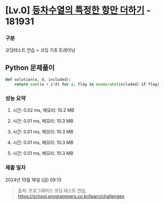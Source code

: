 # [Lv.0] [등차수열의 특정한 항만 더하기](https://school.programmers.co.kr/learn/courses/30/lessons/181931?language=python3) - 181931 

### 구분

코딩테스트 연습 > 코딩 기초 트레이닝

## Python 문제풀이

```py
def solution(a, d, included):
    return sum((a + i*d) for i, flag in enumerate(included) if flag)

```

### 성능 요약

1. 시간: 0.02 ms, 메모리: 10.2 MB

2. 시간: 0.01 ms, 메모리: 10.3 MB
3. 시간: 0.01 ms, 메모리: 10.3 MB
4. 시간: 0.01 ms, 메모리: 10.3 MB
5. 시간: 0.01 ms, 메모리: 10.3 MB

### 제출 일자

2024년 10월 18일 (금) 09:13

> 출처: 프로그래머스 코딩 테스트 연습, https://school.programmers.co.kr/learn/challenges